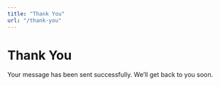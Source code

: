 ```yaml
---
title: "Thank You"
url: "/thank-you"
---
```


# Thank You

Your message has been sent successfully. We’ll get back to you soon.